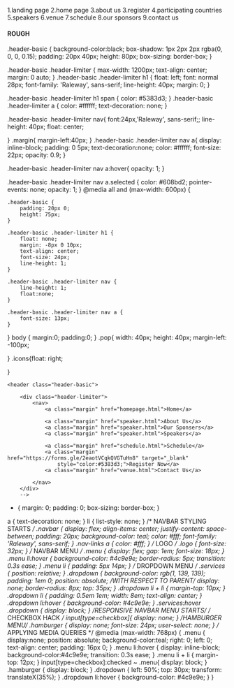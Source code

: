 1.landing page
2.home page
3.about us
3.register
4.participating countries
5.speakers
6.venue
7.schedule
8.our sponsors
9.contact us






#### ROUGH ####

<!--
<div class="container">
    <a href="" class="nav-link">
        <h3 class="navbar">Home</h3>
    </a>
    <a href="" class="nav-link">
        <h3 class="navbar">About Us</h3>
    </a>
    <a href="" class="nav-link">
        <h3 class="navbar">Our Sponsors</h3>
    </a>
    <a href="" class="nav-link">
        <h3 class="navbar">Speakers</h3>
    </a>
    <a href="" class="nav-link">
        <h3 class="navbar">Schedule</h3>
    </a>
    <a href="" class="nav-link">
        <h3 class="navbar">Register Now</h3>
    </a>
    <a href="" class="nav-link">
        <h3 class="navbar">Contact Us</h3>
    </a>

</div>
    <div class="background">
        <br>
        

        <button class="button" style="vertical-align:middle"><span>Let's Start </span></button>
    </div>
<div class="second-div">
    -->

    



.header-basic {
	background-color:black;
	box-shadow: 1px 2px 2px rgba(0, 0, 0, 0.15);
	padding: 20px 40px;
	height: 80px;
	box-sizing: border-box;
}

.header-basic .header-limiter {
	max-width: 1200px;
	text-align: center;
	margin: 0 auto;
}
.header-basic .header-limiter h1 {
	float: left;
	font: normal 28px;
	font-family: 'Raleway', sans-serif;
	line-height: 40px;
	margin: 0;
}

.header-basic .header-limiter h1 span {
	color: #5383d3;
}
.header-basic .header-limiter a {
	color: #ffffff;
	text-decoration: none;
}

.header-basic .header-limiter nav{
	font:24px,'Raleway', sans-serif;;
	line-height: 40px;
	float: center;
    
}
.margin{
    margin-left:40px;
}
.header-basic .header-limiter nav a{
	display: inline-block;
	padding: 0 5px;
	text-decoration:none;
	color: #ffffff;
	font-size: 22px;
	opacity: 0.9;
}

.header-basic .header-limiter nav a:hover{
	opacity: 1;
}

.header-basic .header-limiter nav a.selected {
	color: #608bd2;
	pointer-events: none;
	opacity: 1;
}
@media all and (max-width: 600px) {

	.header-basic {
		padding: 20px 0;
		height: 75px;
	}

	.header-basic .header-limiter h1 {
		float: none;
		margin: -8px 0 10px;
		text-align: center;
		font-size: 24px;
		line-height: 1;
	}

	.header-basic .header-limiter nav {
		line-height: 1;
		float:none;
	}

	.header-basic .header-limiter nav a {
		font-size: 13px;
	}

}
body {
	margin:0;
	padding:0;
}
.pop{
	width: 40px;
	height: 40px;
	margin-left: -100px;
		
}
.icons{float: right;
	
}




    <header class="header-basic">

        <div class="header-limiter">
            <nav>
                <a class="margin" href="homepage.html">Home</a>

                <a class="margin" href="speaker.html">About Us</a>
                <a class="margin" href="speaker.html">Our Sponsers</a>
                <a class="margin" href="speaker.html">Speakers</a>

                <a class="margin" href="schedule.html">Schedule</a>
                <a class="margin" href="https://forms.gle/2eaotVCqkQVGTuHn8" target="_blank"
                    style="color:#5383d3;">Register Now</a>
                <a class="margin" href="venue.html">Contact Us</a>

            </nav>
        </div>
        -->


        
* {
 margin: 0;
 padding: 0;
 box-sizing: border-box;
}

a {
 text-decoration: none;
}
li {
 list-style: none;
}
/* NAVBAR STYLING STARTS */
.navbar {
 display: flex;
 align-items: center;
 justify-content: space-between;
 padding: 20px;
 background-color: teal;
 color: #fff;
 font-family: 'Raleway', sans-serif;
}
.nav-links a {
 color: #fff;
}
/* LOGO */
.logo {
 font-size: 32px;
}
/* NAVBAR MENU */
.menu {
 display: flex;
 gap: 1em;
 font-size: 18px;
}
.menu li:hover {
 background-color: #4c9e9e;
 border-radius: 5px;
 transition: 0.3s ease;
}
.menu li {
 padding: 5px 14px;
}
/* DROPDOWN MENU */
.services {
 position: relative; 
}
.dropdown {
 background-color: rgb(1, 139, 139);
 padding: 1em 0;
 position: absolute; /*WITH RESPECT TO PARENT*/
 display: none;
 border-radius: 8px;
 top: 35px;
}
.dropdown li + li {
 margin-top: 10px;
}
.dropdown li {
 padding: 0.5em 1em;
 width: 8em;
 text-align: center;
}
.dropdown li:hover {
 background-color: #4c9e9e;
}
.services:hover .dropdown {
 display: block;
}
/*RESPONSIVE NAVBAR MENU STARTS*/
/* CHECKBOX HACK */
input[type=checkbox]{
 display: none;
} 
/*HAMBURGER MENU*/
.hamburger {
 display: none;
 font-size: 24px;
 user-select: none;
}
/* APPLYING MEDIA QUERIES */
@media (max-width: 768px) {
.menu { 
 display:none;
 position: absolute;
 background-color:teal;
 right: 0;
 left: 0;
 text-align: center;
 padding: 16px 0;
}
.menu li:hover {
 display: inline-block;
 background-color:#4c9e9e;
 transition: 0.3s ease;
}
.menu li + li {
 margin-top: 12px;
}
input[type=checkbox]:checked ~ .menu{
 display: block;
}
.hamburger {
 display: block;
}
.dropdown {
 left: 50%;
 top: 30px;
 transform: translateX(35%);
}
.dropdown li:hover {
 background-color: #4c9e9e;
}
}

